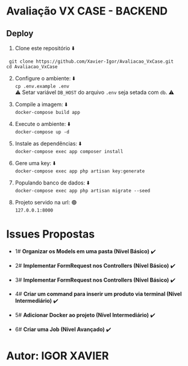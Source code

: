 # Avaliação VX CASE - BACKEND
  
## Deploy

 1. Clone este repositório :arrow_down:	

 ` git clone https://github.com/Xavier-Igor/Avaliacao_VxCase.git`  
 `cd Avaliacao_VxCase`  

 2. Configure o ambiente: :arrow_down:	
 `cp .env.example .env`  
 :warning: Setar variável `DB_HOST` do arquivo `.env` seja setada com `db`. :warning:	

 3. Compile a imagem: :arrow_down:	
 `docker-compose build app`  

 4. Execute o ambiente: :arrow_down:	  
 `docker-compose up -d`

 5. Instale as dependências: :arrow_down:	  
 `docker-compose exec app composer install`
 
 6. Gere uma key: :arrow_down:	 
 `docker-compose exec app php artisan key:generate`

 8. Populando banco de dados: :arrow_down:	   
 `docker-compose exec app php artisan migrate --seed`  
 
 7. Projeto servido na url: :green_circle:	
 `127.0.0.1:8000`  


# Issues Propostas

- 1# **Organizar os Models em uma pasta (Nível Básico)** :heavy_check_mark:

- 2# **Implementar FormRequest nos Controllers (Nível Básico)** :heavy_check_mark:

- 3# **Implementar FormRequest nos Controllers (Nível Básico)** :heavy_check_mark:

- 4# **Criar um command para inserir um produto via terminal (Nível Intermediário)** :heavy_check_mark: 

- 5# **Adicionar Docker ao projeto (Nível Intermediário)** :heavy_check_mark:

- 6# **Criar uma Job (Nível Avançado)** :heavy_check_mark:

##


    
# Autor: IGOR XAVIER
